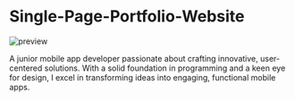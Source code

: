 ﻿# Single-Page-Portfolio-Website
 
![preview](https://github.com/user-attachments/assets/908c4132-b088-4650-857e-f603b1e1b1d2)

A junior mobile app developer passionate about crafting innovative, user-centered solutions. With a solid foundation in programming and a keen eye for design, I excel in transforming ideas into engaging, functional mobile apps.
